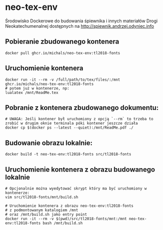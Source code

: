 # neo-tex-env

Środowisko Dockerowe do budowania śpiewnika i innych materiałów Drogi Neokatechumenalnej
dostępnych na http://spiewnik.andrzej.odyniec.info

## Pobieranie zbudowanego kontenera

```
docker pull ghcr.io/michals/neo-tex-env:tl2018-fonts
```

## Uruchomienie kontenera

```
docker run -it --rm -v /full/path/to/tex/files/:/mnt ghcr.io/michals/neo-tex-env:tl2018-fonts
# potem już w kontenerze, np:
lualatex /mnt/ReadMe.tex
```

## Pobranie z kontenera zbudowanego dokumentu:
```
# UWAGA: Jeśli kontener był uruchomiony z opcją `--rm` to trzeba to zrobić w drugim oknie terminala póki kontener jeszcze działa
docker cp $(docker ps --latest --quiet):/mnt/ReadMe.pdf ./
```

## Budowanie obrazu lokalnie:
```
docker build -t neo-tex-env:tl2018-fonts src/tl2018-fonts
```

## Uruchomienie kontenera z obrazu budowanego lokalnie

```
# Opcjonalnie można wyedytować skrypt który ma być uruchomiony w kontenerze:
vim src/tl2018-fonts/mnt/build.sh 

# Uruchomienie kontenera z obrazu neo-tex-env:tl2018-fonts
# z podmontowanym katalogiem /mnt
# oraz /mnt/build.sh jako entry point
docker run -it --rm -v $(pwd)/src/tl2018-fonts/mnt:/mnt neo-tex-env:tl2018-fonts bash /mnt/build.sh
```

